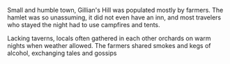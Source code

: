 Small and humble town, Gillian's Hill was populated mostly by farmers. The hamlet was so unassuming, it did not even have an inn, and most travelers who stayed the night had to use campfires and tents.

Lacking taverns, locals often gathered in each other orchards on warm nights when weather allowed. The farmers shared smokes and kegs of alcohol, exchanging tales and gossips